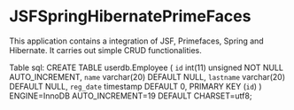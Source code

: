 JSFSpringHibernatePrimeFaces
============================

This application contains a integration of JSF, Primefaces, Spring and Hibernate. It carries out simple CRUD functionalities.


Table sql:
CREATE TABLE userdb.Employee (
  `id` int(11) unsigned NOT NULL AUTO_INCREMENT,
  `name` varchar(20) DEFAULT NULL,
  `lastname` varchar(20) DEFAULT NULL,
  `reg_date` timestamp DEFAULT 0,
  PRIMARY KEY (`id`)
) ENGINE=InnoDB AUTO_INCREMENT=19 DEFAULT CHARSET=utf8;
